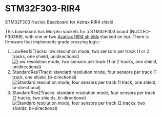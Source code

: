 # STM32F303-RIR4

STM32F303 Nucleo Baseboard for Aztrax RIR4 shield

This baseboard has Morpho sockets for a STM32F303 board (NUCLEO-F303K8), with 
one or two [Azatrax RIR4 
shields](https://www.azatrax.com/arduino-shield-ir-detector.html) stacked on 
top.  There is firmware that implements grade crossing logic:

1. LowRes12Tracks: low resolution mode, two sensors per track (1 or 2 tracks, 
one shield, unidirectional) ![Low resolution mode, two sensors per track (1 or 
2 tracks, one shield, 
unidirectional)](https://github.com/RobertPHeller/STM32F303-RIR4/blob/main/firmware/doc/images/LowRes12Tracks.png)
2. StandardRes1Track: standard resolution mode, four sensors per track (1 
track, one shield, bi-directional) ![Standard resolution mode, four sensors 
per track (1 track, one shield, 
bi-directional)](https://github.com/RobertPHeller/STM32F303-RIR4/blob/main/firmware/doc/images/StandardRes1Track.png)
3. StandardRes2Tracks: standard resolution mode, four sensors per track (2 
tracks, two shields, bi-directional) ![Standard resolution mode, four sensors 
per track (2 tracks, two shields, 
bi-directional)](https://github.com/RobertPHeller/STM32F303-RIR4/blob/main/firmware/doc/images/StandardRes2Tracks.png)

